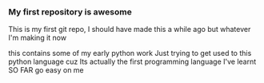 ### My first repository is awesome

This is my first git repo, I should have made this a while ago but whatever I'm making it now

this contains some of my early python work
Just trying to get used to this python language cuz
Its actually the first programming language I've learnt SO FAR
go easy on me
